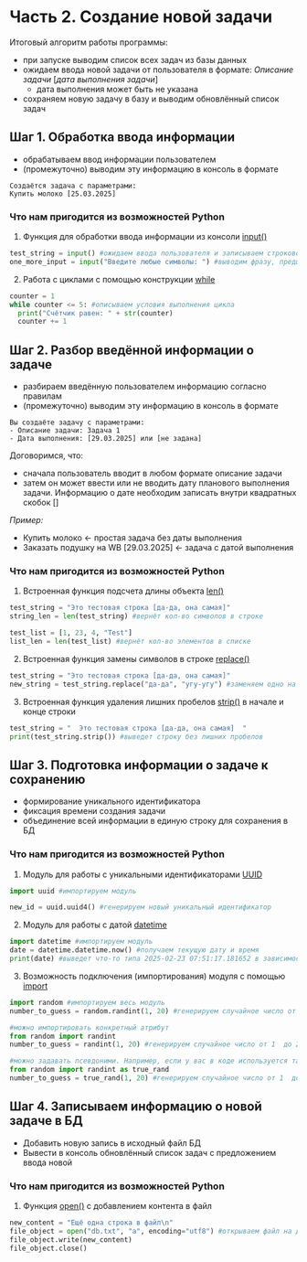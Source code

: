 # Часть 2. Создание новой задачи

Итоговый алгоритм работы программы:
- при запуске выводим список всех задач из базы данных
- ожидаем ввода новой задачи от пользователя в формате: _Описание задачи_ [_дата выполнения задачи_]
  - дата выполнения может быть не указана
- сохраняем новую задачу в базу и выводим обновлённый список задач


## Шаг 1. Обработка ввода информации
- обрабатываем ввод информации пользователем
- (промежуточно) выводим эту информацию в консоль в формате
```
Создаётся задача с параметрами:
Купить молоко [25.03.2025]
```

### Что нам пригодится из возможностей Python

1) Функция для обработки ввода информации из консоли [input()](https://docs.python.org/3/library/functions.html#input)
```python
test_string = input() #ожидаем ввода пользователя и записываем строковое значение в переменную
one_more_input = input("Введите любые символы: ") #выводим фразу, предшествующую вводу (как подсказка); ожидаем ввода пользователя и записываем строковое значение в переменную
```

2) Работа с циклами с помощью конструкции [while](https://docs.python.org/3/reference/compound_stmts.html#the-while-statement)
```python
counter = 1
while counter <= 5: #описываем условия выполнения цикла
  print("Счётчик равен: " + str(counter)
  counter += 1
```

## Шаг 2. Разбор введённой информации о задаче
- разбираем введённую пользователем информацию согласно правилам
- (промежуточно) выводим эту информацию в консоль в формате
```
Вы создаёте задачу с параметрами:
- Описание задачи: Задача 1
- Дата выполнения: [29.03.2025] или [не задана]
```

Договоримся, что:
- сначала пользователь вводит в любом формате описание задачи
- затем он может ввести или не вводить дату планового выполнения задачи. Информацию о дате необходим записать внутри квадратных скобок []

_Пример:_
- Купить молоко <- простая задача без даты выполнения
- Заказать подушку на WB [29.03.2025] <- задача с датой выполнения

### Что нам пригодится из возможностей Python

1) Встроенная функция подсчета длины объекта [len()](https://docs.python.org/3/library/functions.html#len)
```python
test_string = "Это тестовая строка [да-да, она самая]"
string_len = len(test_string) #вернёт кол-во символов в строке

test_list = [1, 23, 4, "Test"]
list_len = len(test_list) #вернёт кол-во элементов в списке
```

2) Встроенная функция замены символов в строке [replace()](https://docs.python.org/3/library/stdtypes.html#str.replace)
```python
test_string = "Это тестовая строка [да-да, она самая]"
new_string = test_string.replace("да-да", "угу-угу") #заменяем одно на другое; в результате возвращается новая строка, т.е. исходная остаётся неизменной
```

3) Встроенная функция удаления лишних пробелов [strip()](https://docs.python.org/3/library/stdtypes.html#str.strip) в начале и конце строки
```python
test_string = "  Это тестовая строка [да-да, она самая]  "
print(test_string.strip()) #выведет строку без лишних пробелов
```

## Шаг 3. Подготовка информации о задаче к сохранению
- формирование уникального идентификатора
- фиксация времени создания задачи
- объединение всей информации в единую строку для сохранения в БД

### Что нам пригодится из возможностей Python

1) Модуль для работы с уникальными идентификаторами [UUID](https://docs.python.org/3/library/uuid.html#module-uuid)
```python
import uuid #импортируем модуль

new_id = uuid.uuid4() #генерируем новый уникальный идентификатор
```

2) Модуль для работы с датой [datetime](https://docs.python.org/3/library/datetime.html#module-datetime)
```python
import datetime #импортируем модуль
date = datetime.datetime.now() #получаем текущую дату и время
print(date) #выведет что-то типа 2025-02-23 07:51:17.181652 в зависимости от вашей локализации
```

3) Возможность подключения (импортирования) модуля с помощью [import](https://docs.python.org/3/reference/simple_stmts.html#the-import-statement)
```python
import random #импортируем весь модуль
number_to_guess = random.randint(1, 20) #генерируем случайное число от 1  до 20

#можно импортировать конкретный атрибут
from random import randint
number_to_guess = randint(1, 20) #генерируем случайное число от 1  до 20

#можно задавать псевдоними. Например, если у вас в коде используется такое же имя функции
from random import randint as true_rand
number_to_guess = true_rand(1, 20) #генерируем случайное число от 1  до 20
```

## Шаг 4. Записываем информацию о новой задаче в БД
- Добавить новую запись в исходный файл БД
- Вывести в консоль обновлённый список задач с предложением ввода новой

### Что нам пригодится из возможностей Python

1) Функция [open()](https://docs.python.org/3/library/functions.html#open) с добавлением контента в файл
```python
new_content = "Ещё одна строка в файл\n"
file_object = open("db.txt", "a", encoding="utf8") #открываем файл на добавление контента - append
file_object.write(new_content)
file_object.close()
```
